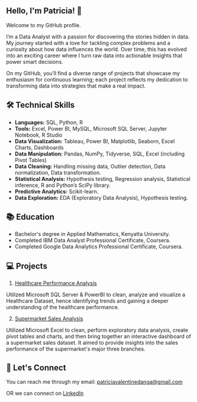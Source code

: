## Hello, I'm Patricia! 👋
Welcome to my GitHub profile.

I’m a Data Analyst with a passion for discovering the stories hidden in data.
My journey started with a love for tackling complex problems and a curiosity about how data influences the world.
Over time, this has evolved into an exciting career where I turn raw data into actionable insights that power smart decisions.

On my GitHub, you’ll find a diverse range of projects that showcase my enthusiasm for continuous learning; each project reflects my dedication to transforming data into strategies that make a real impact.

## 🛠️ Technical Skills
- **Languages:** SQL, Python, R
- **Tools:** Excel, Power BI, MySQL, Microsoft SQL Server, Jupyter Notebook, R Studio
- **Data Visualization:** Tableau, Power BI, Matplotlib, Seaborn, Excel Charts, Dashboards
- **Data Manipulation:** Pandas, NumPy, Tidyverse, SQL, Excel (including Pivot Tables)
- **Data Cleaning:** Handling missing data, Outlier detection, Data normalization, Data transformation.
- **Statistical Analysis:** Hypothesis testing, Regression analysis, Statistical inference, R and Python’s SciPy library.
- **Predictive Analytics:** Scikit-learn.
- **Data Exploration:** EDA (Exploratory Data Analysis), Hypothesis testing.

## 📚 Education
- Bachelor's degree in Applied Mathematics, Kenyatta University.
- Completed IBM Data Analyst Professional Certificate, Coursera.
- Completed Google Data Analytics Professional Certificate, Coursera.

## 💻 Projects
1. [Healthcare Performance Analysis](https://github.com/patriciavalentine/HEALTHCARE-PERFORMANCE-ANALYSIS)

Utilized Microsoft SQL Server & PowerBI to clean, analyze and visualize a Healthcare Dataset, hence identifying trends and gaining a deeper understanding of the healthcare performance.

2. [Supermarket Sales Analysis](https://github.com/patriciavalentine/SUPERMARKET-SALES-ANALYSIS)

Utilized Microsoft Excel to clean, perform exploratory data analysis, create pivot tables and charts, and then bring together an interactive dashboard of a supermarket sales dataset. It aimed to provide insights into the sales performance of the supermarket's major three branches.

## 📧 Let's Connect
You can reach me through my email: patriciavalentinedanga@gmail.com

OR we can connect on [LinkedIn](https://LinkedIn.com/in/patricia-valentine-danga/)


<!---
patriciavalentine/patriciavalentine is a ✨ special ✨ repository because its `README.md` (this file) appears on your GitHub profile.
You can click the Preview link to take a look at your changes.
--->
